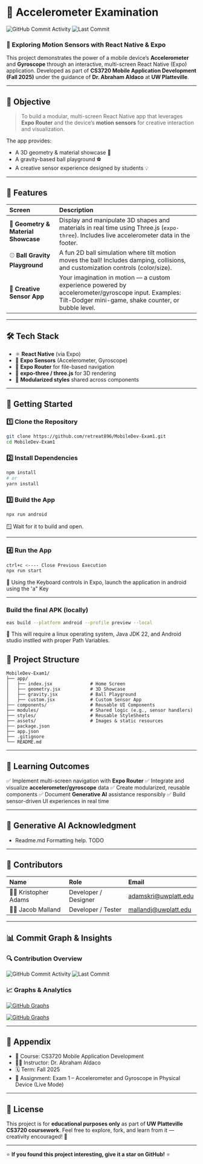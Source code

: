 # 📱 Accelerometer Examination

![GitHub Commit Activity](https://img.shields.io/github/commit-activity/m/retreat896/MobileDev-Exam1?color=blue&logo=github) ![Last Commit](https://img.shields.io/github/last-commit/retreat896/MobileDev-Exam1?color=green)

### 🧭 Exploring Motion Sensors with React Native & Expo

This project demonstrates the power of a mobile device’s **Accelerometer** and **Gyroscope** through an interactive, multi-screen React Native (Expo) application. Developed as part of **CS3720 Mobile Application Development (Fall 2025)** under the guidance of **Dr. Abraham Aldaco** at **UW Platteville**.

---

## 🎯 Objective

> To build a modular, multi-screen React Native app that leverages **Expo Router** and the device’s **motion sensors** for creative interaction and visualization.

The app provides:

-   A 3D geometry & material showcase 🎨
-   A gravity-based ball playground ⚽
-   A creative sensor experience designed by students 💡

---

## 🧩 Features

| Screen                              | Description                                                                                                                                                 |
| :---------------------------------- | :---------------------------------------------------------------------------------------------------------------------------------------------------------- |
| 🧱 **Geometry & Material Showcase** | Display and manipulate 3D shapes and materials in real time using Three.js (`expo-three`). Includes live accelerometer data in the footer.                  |
| ⚾ **Ball Gravity Playground**      | A fun 2D ball simulation where tilt motion moves the ball! Includes damping, collisions, and customization controls (color/size).                           |
| 🧠 **Creative Sensor App**          | Your imagination in motion — a custom experience powered by accelerometer/gyroscope input. Examples: Tilt-Dodger mini-game, shake counter, or bubble level. |

---

## 🛠️ Tech Stack

-   ⚛️ **React Native** (via Expo)
-   🧭 **Expo Sensors** (Accelerometer, Gyroscope)
-   🧩 **Expo Router** for file-based navigation
-   🎨 **expo-three / three.js** for 3D rendering
-   💅 **Modularized styles** shared across components

---

## 🚀 Getting Started

### 1️⃣ Clone the Repository

```bash
git clone https://github.com/retreat896/MobileDev-Exam1.git
cd MobileDev-Exam1
```

### 2️⃣ Install Dependencies

```bash
npm install
# or
yarn install
```

### 3️⃣ Build the App

```bash
npx run android
```

🪟 Wait for it to build and open.

---

### 4️⃣ Run the App

```bash
ctrl+c <---- Close Previous Execution
npx run start
```

📱 Using the Keyboard controls in Expo, launch the application in android using the 'a" Key

---

### Build the final APK (locally)

```bash
eas build --platform android --profile preview --local
```

📱 This will require a linux operating system, Java JDK 22, and Android studio instlled with proper Path Variables.

## 📂 Project Structure

```
MobileDev-Exam1/
├── app/
│   ├── index.jsx              # Home Screen
│   ├── geometry.jsx           # 3D Showcase
│   ├── gravity.jsx            # Ball Playground
│   ├── custom.jsx             # Custom Sensor App
├── components/                # Reusable UI Components
├── modules/                   # Shared logic (e.g., sensor handlers)
├── styles/                    # Reusable StyleSheets
├── assets/                    # Images & static resources
├── package.json
├── app.json
├── .gitignore
└── README.md
```

---

## 🧠 Learning Outcomes

✅ Implement multi-screen navigation with **Expo Router** ✅ Integrate and visualize **accelerometer/gyroscope** data ✅ Create modularized, reusable components ✅ Document **Generative AI** assistance responsibly ✅ Build sensor-driven UI experiences in real time

---

## 🤖 Generative AI Acknowledgment

-   Readme.md Formatting help. TODO

---

## 🤝 Contributors

| Name                | Role                 | Email                                               |
| :------------------ | :------------------- | :-------------------------------------------------- |
| 👩‍💻 Kristopher Adams | Developer / Designer | [adamskri@uwplatt.edu](mailto:adamskri@uwplatt.edu) |
| 👨‍💻 Jacob Malland    | Developer / Tester   | [mallandj@uwplatt.edu](mailto:mallandj@uwplatt.edu) |

---

## 📊 Commit Graph & Insights

### 🔍 Contribution Overview

![GitHub Commit Activity](https://img.shields.io/github/commit-activity/m/retreat896/MobileDev-Exam1?color=blue&logo=github) ![Last Commit](https://img.shields.io/github/last-commit/retreat896/MobileDev-Exam1?color=green)

### 📈 Graphs & Analytics

[ ![GitHub Graphs](https://github-readme-activity-graph.vercel.app/graph?username=retreat896&repo=MobileDev-Exam1&theme=react-dark)](https://github.com/retreat896/MobileDev-Exam1)

[ ![GitHub Graphs](https://github-readme-activity-graph.vercel.app/graph?username=JMalland&repo=MobileDev-Exam1&theme=react-dark)](https://github.com/retreat896/MobileDev-Exam1)

---

## 🧾 Appendix

-   📘 Course: CS3720 Mobile Application Development
-   🧑‍🏫 Instructor: Dr. Abraham Aldaco
-   🗓️ Term: Fall 2025
-   🧩 Assignment: Exam 1 – Accelerometer and Gyroscope in Physical Device (Live Mode)

---

## 🏁 License

This project is for **educational purposes only** as part of **UW Platteville CS3720 coursework**. Feel free to explore, fork, and learn from it — creativity encouraged! 🚀

---

⭐ **If you found this project interesting, give it a star on GitHub!** ⭐
